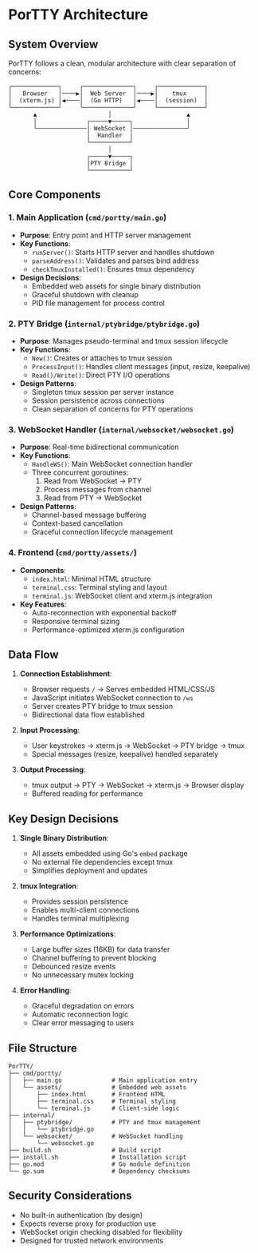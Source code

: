 # PorTTY Architecture

## System Overview

PorTTY follows a clean, modular architecture with clear separation of concerns:

```
┌─────────────┐     ┌──────────────┐     ┌─────────────┐
│   Browser   │────▶│  Web Server  │────▶│    tmux     │
│  (xterm.js) │◀────│  (Go HTTP)   │◀────│  (session)  │
└─────────────┘     └──────────────┘     └─────────────┘
       ▲                    │                     ▲
       │              ┌─────▼─────┐               │
       └──────────────│ WebSocket │───────────────┘
                      │  Handler  │
                      └───────────┘
                            │
                      ┌─────▼─────┐
                      │PTY Bridge │
                      └───────────┘
```

## Core Components

### 1. Main Application (`cmd/portty/main.go`)
- **Purpose**: Entry point and HTTP server management
- **Key Functions**:
  - `runServer()`: Starts HTTP server and handles shutdown
  - `parseAddress()`: Validates and parses bind address
  - `checkTmuxInstalled()`: Ensures tmux dependency
- **Design Decisions**:
  - Embedded web assets for single binary distribution
  - Graceful shutdown with cleanup
  - PID file management for process control

### 2. PTY Bridge (`internal/ptybridge/ptybridge.go`)
- **Purpose**: Manages pseudo-terminal and tmux session lifecycle
- **Key Functions**:
  - `New()`: Creates or attaches to tmux session
  - `ProcessInput()`: Handles client messages (input, resize, keepalive)
  - `Read()/Write()`: Direct PTY I/O operations
- **Design Patterns**:
  - Singleton tmux session per server instance
  - Session persistence across connections
  - Clean separation of concerns for PTY operations

### 3. WebSocket Handler (`internal/websocket/websocket.go`)
- **Purpose**: Real-time bidirectional communication
- **Key Functions**:
  - `HandleWS()`: Main WebSocket connection handler
  - Three concurrent goroutines:
    1. Read from WebSocket → PTY
    2. Process messages from channel
    3. Read from PTY → WebSocket
- **Design Patterns**:
  - Channel-based message buffering
  - Context-based cancellation
  - Graceful connection lifecycle management

### 4. Frontend (`cmd/portty/assets/`)
- **Components**:
  - `index.html`: Minimal HTML structure
  - `terminal.css`: Terminal styling and layout
  - `terminal.js`: WebSocket client and xterm.js integration
- **Key Features**:
  - Auto-reconnection with exponential backoff
  - Responsive terminal sizing
  - Performance-optimized xterm.js configuration

## Data Flow

1. **Connection Establishment**:
   - Browser requests `/` → Serves embedded HTML/CSS/JS
   - JavaScript initiates WebSocket connection to `/ws`
   - Server creates PTY bridge to tmux session
   - Bidirectional data flow established

2. **Input Processing**:
   - User keystrokes → xterm.js → WebSocket → PTY bridge → tmux
   - Special messages (resize, keepalive) handled separately

3. **Output Processing**:
   - tmux output → PTY → WebSocket → xterm.js → Browser display
   - Buffered reading for performance

## Key Design Decisions

1. **Single Binary Distribution**:
   - All assets embedded using Go's `embed` package
   - No external file dependencies except tmux
   - Simplifies deployment and updates

2. **tmux Integration**:
   - Provides session persistence
   - Enables multi-client connections
   - Handles terminal multiplexing

3. **Performance Optimizations**:
   - Large buffer sizes (16KB) for data transfer
   - Channel buffering to prevent blocking
   - Debounced resize events
   - No unnecessary mutex locking

4. **Error Handling**:
   - Graceful degradation on errors
   - Automatic reconnection logic
   - Clear error messaging to users

## File Structure

```
PorTTY/
├── cmd/portty/
│   ├── main.go              # Main application entry
│   └── assets/              # Embedded web assets
│       ├── index.html       # Frontend HTML
│       ├── terminal.css     # Terminal styling
│       └── terminal.js      # Client-side logic
├── internal/
│   ├── ptybridge/           # PTY and tmux management
│   │   └── ptybridge.go
│   └── websocket/           # WebSocket handling
│       └── websocket.go
├── build.sh                 # Build script
├── install.sh               # Installation script
├── go.mod                   # Go module definition
└── go.sum                   # Dependency checksums
```

## Security Considerations

- No built-in authentication (by design)
- Expects reverse proxy for production use
- WebSocket origin checking disabled for flexibility
- Designed for trusted network environments